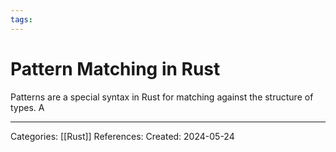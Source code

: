 ```yaml
---
tags:
---
```

# Pattern Matching in Rust
Patterns are a special syntax in Rust for matching against the structure of types. A 

---
Categories: [[Rust]]
References:
Created: 2024-05-24
